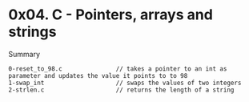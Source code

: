 # 0x04. C - Pointers, arrays and strings

Summary

```
0-reset_to_98.c               // takes a pointer to an int as parameter and updates the value it points to to 98
1-swap_int                    // swaps the values of two integers
2-strlen.c                    // returns the length of a string
```
